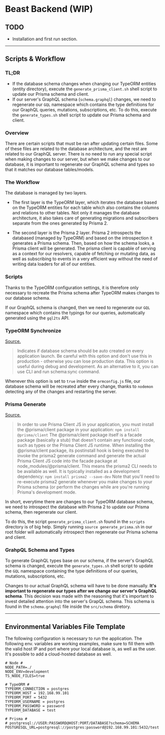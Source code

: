 # Beast Backend (WIP)

## TODO

- Installation and first run section.

---

## Scripts & Workflow

### TL;DR

- If the database schema changes when changing our TypeORM entities (entity directory), execute the `generate_prisma_client.sh` shell script to update our Prisma schema and client.
- If our server's GraphQL schema (`schema.graphql`) changes, we need to regenerate our `GQL` namespace which contains the type definitions for our GraphQL queries, mutations, subscriptions, etc. To do this, execute the `generate_types.sh` shell script to update our Prisma schema and client.

### Overview

There are certain scripts that must be ran after updating certain files. Some of these files are related to the database architecture, and the rest are related to our GraphQL server. There is no need to run any special script when making changes to our server, but when we make changes to our database, it is important to regenerate our GraphQL schema and types so that it matches our database tables/models.

### The Workflow

The database is managed by two layers.

- The first layer is the TypeORM layer, which iterates the database based on the TypeORM entities for each table which also contains the columns and relations to other tables. Not only it manages the database architecture, it also takes care of generating migrations and subscribers separate from the ones generated by Prisma 2.

- The second layer is the Prisma 2 layer. Prisma 2 introspects the databased (managed by TypeORM) and based on the introspection it generates a Prisma schema. Then, based on how the schema looks, a Prisma client will be generated. The prisma client is capable of serving as a context for our resolvers, capable of fetching or mutating data, as well as subscribing to events in a very efficient way without the need of writing data loaders for all of our entities.

### Scripts

Thanks to the TypeORM configuration settings, it is therefore only necessary to recreate the Prisma schema after TypeORM makes changes to our database schema.

If our GraphQL schema is changed, then we need to regenerate our `GQL` namespace which contains the typings for our queries, automatically generated using the `gql2ts` API.

### TypeORM Synchronize

[Source.](https://github.com/typeorm/typeorm/blob/master/docs/connection-options.md)

> Indicates if database schema should be auto created on every application launch. Be careful with this option and don't use this in production - otherwise you can lose production data. This option is useful during debug and development. As an alternative to it, you can use CLI and run schema:sync command.

Whenever this option is set to `true` inside the `ormconfig.js` file, our database schema will be recreated after every change, thanks to `nodemon` detecting any of the changes and restarting the server.

### Prisma Generate

[Source.](https://www.prisma.io/docs/prisma-cli-and-configuration/cli-command-reference/prisma-generate-xcv2/)

> In order to use Prisma Client JS in your application, you must install the @prisma/client package in your application:
> ```npm install @prisma/client```
> The @prisma/client package itself is a facade package (basically a stub) that doesn't contain any functional code, such as types or the Prisma Client JS runtime. When installing the @prisma/client package, its postinstall hook is being executed to invoke the prisma2 generate command and generate the actual Prisma Client JS code into the facade package at node_modules/@prisma/client.
> This means the prisma2 CLI needs to be available as well. It is typically installed as a development dependency:
> ```npm install prisma2 --save-dev```
> Note that you'll need to re-execute prisma2 generate whenever you make changes to your Prisma schema (or perform the changes while are you're running Prisma's development mode.

In short, everytime there are changes to our TypeORM database schema, we need to introspect the database with Prisma 2 to update our Prisma schema, then regenerate our client.

To do this, the script `generate_prisma_client.sh` found in the `scripts` directory is of big help. Simply running `source generate_prisma.sh` in our root folder will automatically introspect then regenerate our Prisma schema and client.

### GrahpQL Schema and Types

To generate GraphQL types base on our schema, if the server's GraphQL schema is changed, execute the `generate_types.sh` shell script to update the `GQL` namespace containing the type definitions of our queries, mutations, subscriptions, etc.

Changes to our actual GraphQL schema will have to be done manually. **It's important to regenerate our types after we change our server's GraphQL schema**. This decision was made with the reasoning that it's important to invest detailed attention into the server's GrapQL schema. This schema is found in the `schema.graphql` file inside the `src/schema` diretory.

---

## Environmental Variables File Template

The following configuration is necessary to run the application. The following env. variables are working examples, make sure to fill them with the valid host IP and port where your local database is, as well as the user. It's possible to add a cloud-hosted database as well.

```.env
# Node #
NODE_PATH=./
NODE_ENV=development
TS_NODE_FILES=true

# TypeORM #
TYPEORM_CONNECTION = postgres
TYPEORM_HOST = 192.168.99.101
TYPEORM_PORT = 5432
TYPEORM_USERNAME = postgres
TYPEORM_PASSWORD = password
TYPEORM_DATABASE = test

# Prisma #
# postgresql://USER:PASSWORD@HOST:PORT/DATABASE?schema=SCHEMA
POSTGRESQL_URL=postgresql://postgres:password@192.168.99.101:5432/test
```
